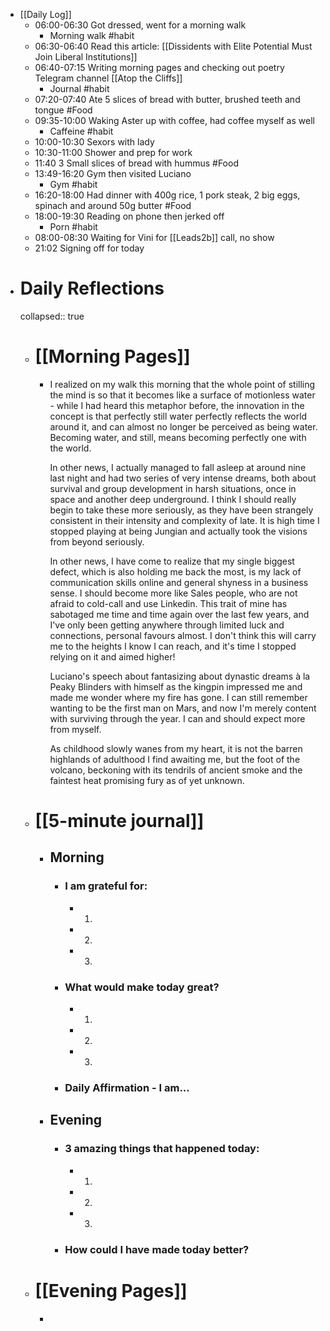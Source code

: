 - [[Daily Log]]
	- 06:00-06:30 Got dressed, went for a morning walk
		- Morning walk #habit
	- 06:30-06:40 Read this article: [[Dissidents with Elite Potential Must Join Liberal Institutions]]
	- 06:40-07:15 Writing morning pages and checking out poetry Telegram channel [[Atop the Cliffs]]
		- Journal #habit
	- 07:20-07:40 Ate 5 slices of bread with butter, brushed teeth and tongue #Food
	- 09:35-10:00 Waking Aster up with coffee, had coffee myself as well
		- Caffeine #habit
	- 10:00-10:30 Sexors with lady
	- 10:30-11:00 Shower and prep for work
	- 11:40 3 Small slices of bread with hummus #Food
	- 13:49-16:20 Gym then visited Luciano
		- Gym #habit
	- 16:20-18:00 Had dinner with 400g rice, 1 pork steak, 2 big eggs, spinach and around 50g butter #Food
	- 18:00-19:30 Reading on phone then jerked off
		- Porn #habit
	- 08:00-08:30 Waiting for Vini for [[Leads2b]] call, no show
	- 21:02 Signing off for today
- # Daily Reflections
  collapsed:: true
	- # [[Morning Pages]]
		- I realized on my walk this morning that the whole point of stilling the mind is so that it becomes like a surface of motionless water - while I had heard this metaphor before, the innovation in the concept is that perfectly still water perfectly reflects the world around it, and can almost no longer be perceived as being water. Becoming water, and still, means becoming perfectly one with the world.
		  
		  In other news, I actually managed to fall asleep at around nine last night and had two series of very intense dreams, both about survival and group development in harsh situations, once in space and another deep underground. I think I should really begin to take these more seriously, as they have been strangely consistent in their intensity and complexity of late. It is high time I stopped playing at being Jungian and actually took the visions from beyond seriously.
		  
		  In other news, I have come to realize that my single biggest defect, which is also holding me back the most, is my lack of communication skills online and general shyness in a business sense. I should become more like Sales people, who are not afraid to cold-call and use Linkedin. This trait of mine has sabotaged me time and time again over the last few years, and I've only been getting anywhere through limited luck and connections, personal favours almost. I don't think this will carry me to the heights I know I can reach, and it's time I stopped relying on it and aimed higher!
		  
		  Luciano's speech about fantasizing about dynastic dreams à la Peaky Blinders with himself as the kingpin impressed me and made me wonder where my fire has gone. I can still remember wanting to be the first man on Mars, and now I'm merely content with surviving through the year. I can and should expect more from myself.
		  
		  As childhood slowly wanes from my heart, it is not the barren highlands of adulthood I find awaiting me, but the foot of the volcano, beckoning with its tendrils of ancient smoke and the faintest heat promising fury as of yet unknown.
	- # [[5-minute journal]]
		- ## Morning
			- ### I am grateful for:
				- 1.
				- 2.
				- 3.
			- ### What would make today great?
				- 1.
				- 2.
				- 3.
			- ### Daily Affirmation - I am...
		- ## Evening
			- ### 3 amazing things that happened today:
				- 1.
				- 2.
				- 3.
			- ### How could I have made today better?
	- # [[Evening Pages]]
		-